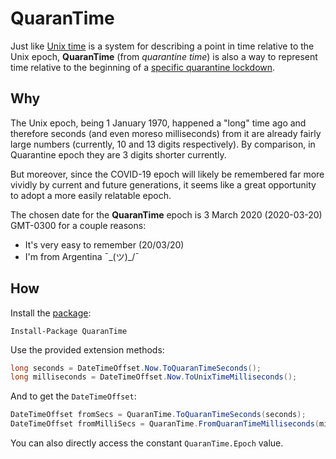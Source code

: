 # QuaranTime

Just like [Unix time](https://en.wikipedia.org/wiki/Unix_time) is a system for 
describing a point in time relative to the Unix epoch, **QuaranTime** (from 
*quarantine time*) is also a way to represent time relative to the beginning 
of a [specific quarantine lockdown](https://en.wikipedia.org/wiki/COVID-19_pandemic_in_Argentina#Mandatory_lockdown).

## Why 

The Unix epoch, being 1 January 1970, happened a "long" time ago and therefore 
seconds (and even moreso milliseconds) from it are already fairly large numbers 
(currently, 10 and 13 digits respectively). By comparison, in Quarantine epoch 
they are 3 digits shorter currently. 

But moreover, since the COVID-19 epoch will likely be remembered far more vividly 
by current and future generations, it seems like a great opportunity to adopt a 
more easily relatable epoch.

The chosen date for the **QuaranTime** epoch is 3 March 2020 (2020-03-20) GMT-0300 
for a couple reasons: 
* It's very easy to remember (20/03/20) 
* I'm from Argentina ¯\_(ツ)_/¯

## How

Install the [package](https://nuget.org/packages/QuaranTime):

```
Install-Package QuaranTime
```

Use the provided extension methods:

```csharp
long seconds = DateTimeOffset.Now.ToQuaranTimeSeconds();
long milliseconds = DateTimeOffset.Now.ToUnixTimeMilliseconds();
```

And to get the `DateTimeOffset`:

```csharp
DateTimeOffset fromSecs = QuaranTime.ToQuaranTimeSeconds(seconds);
DateTimeOffset fromMilliSecs = QuaranTime.FromQuaranTimeMilliseconds(milliseconds);
```

You can also directly access the constant `QuaranTime.Epoch` value.